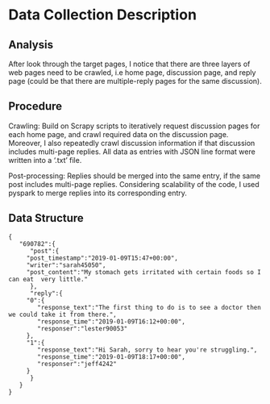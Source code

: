 # Data Collection Description

## Analysis
	
After look through the target pages, I notice that there are three layers of web pages need to be crawled, i.e home page, discussion page, and reply page (could be that there are multiple-reply pages for the same discussion).

## Procedure

Crawling: Build on Scrapy scripts to iteratively request discussion pages for each home page, and crawl required data on the discussion page. Moreover, I also repeatedly crawl discussion information if that discussion includes multi-page replies. All data as entries with JSON line format were written into a ‘.txt’ file. 
	
Post-processing: Replies should be merged into the same entry, if the same post includes multi-page replies. Considering scalability of the code, I used pyspark to merge replies into its corresponding entry.

## Data Structure

	{  
	   "690782":{  
	      "post":{  
		 "post_timestamp":"2019-01-09T15:47+00:00",
		 "writer":"sarah45050",
		 "post_content":"My stomach gets irritated with certain foods so I can eat  very little."
	      },
	      "reply":{  
		 "0":{  
		    "response_text":"The first thing to do is to see a doctor then we could take it from there.",
		    "response_time":"2019-01-09T16:12+00:00",
		    "responser":"lester90053"
		 },
		 "1":{  
		    "response_text":"Hi Sarah, sorry to hear you're struggling.",
		    "response_time":"2019-01-09T18:17+00:00",
		    "responser":"jeff4242"
		 }
	      }
	   }
	}

